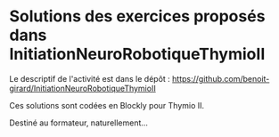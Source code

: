 # Solutions des exercices proposés dans InitiationNeuroRobotiqueThymioII

Le descriptif de l'activité est dans le dépôt : https://github.com/benoit-girard/InitiationNeuroRobotiqueThymioII

Ces solutions sont codées en Blockly pour Thymio II.

Destiné au formateur, naturellement...
